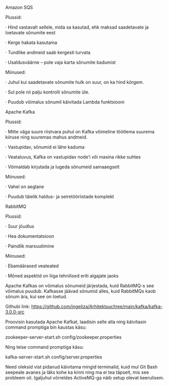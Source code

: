 Amazon SQS

Plussid:

· Hind vastavalt sellele, mida sa kasutad, ehk maksad saadetavate ja loetavate sõnumite eest

· Kerge hakata kasutama

· Tundlike andmeid saab kergesti turvata

· Usaldusväärne – pole vaja karta sõnumite kadumist

Miinused:

· Juhul kui saadetavate sõnumite hulk on suur, on ka hind kõrgem.

· Sul pole nii palju kontrolli sõnumite üle.

· Puudub võimalus sõnumil käivitada Lambda funktsiooni

Apache Kafka

Plussid:

· Mitte väga suure riistvara puhul on Kafka võimeline töötlema suurema kiiruse ning suuremas mahus andmeid.

· Vastupidav, sõnumid ei lähe kaduma

· Veataluvus, Kafka on vastupidav node’i või masina rikke suhtes

· Võimaldab kirjutada ja lugeda sõnumeid samaaegselt

Miinused:

· Vahel on aeglane

· Puudub täielik haldus- ja seiretööriistade komplekt

RabbitMQ

Plussid:

· Suur jõudlus

· Hea dokumentatsioon

· Paindlik marsuutimine

Miinused:

· Ebamäärased veateated

· Mõned aspektid on liiga tehnilised eriti algajate jaoks

Apache Kafkas on võimalus sõnumeid järjestada, kuid RabbitMQ-s see võimalus puudub. Kafkasse jäävad sõnumid alles, kuid RabbitMQs kaob sõnum ära, kui see on loetud.

Githubi link: https://github.com/ingeliza/Arhitektuur/tree/main/kafka/kafka-3.0.0-src

Proovisin kasutada Apache Kafkat, laadisin selle alla ning käivitasin command promptiga bin kaustas käsu:

zookeeper-server-start.sh config/zookeeper.properties

Ning teise command promptiga käsu:

kafka-server-start.sh config/server.properties

Need oleksid vist pidanud käivitama mingid terminalid, kuid mul Git Bash seepeale avanes ja läks kohe ka kinni ning ma ei tea täpselt, mis see probleem oli. Igaljuhul võrreldes ActiveMQ-ga näib setup olevat keerulisem.
